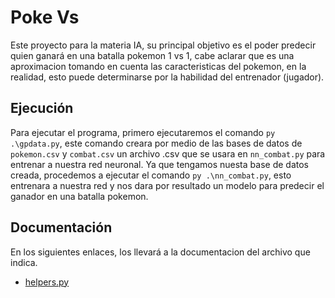 # Poke Vs
Este proyecto para la materia IA, su principal objetivo es el poder predecir quien ganará en una batalla pokemon 1 vs 1, cabe aclarar que es una aproximacion tomando en cuenta las caracteristicas del pokemon, en la realidad, esto puede determinarse por la habilidad del entrenador (jugador).

## Ejecución
Para ejecutar el programa, primero ejecutaremos el comando `py .\gpdata.py`, este comando creara por medio de las bases de datos de `pokemon.csv` y `combat.csv` un archivo .csv que se usara en `nn_combat.py` para entrenar a nuestra red neuronal. Ya que tengamos nuesta base de datos creada, procedemos a ejecutar el comando `py .\nn_combat.py`, esto entrenara a nuestra red y nos dara por resultado un modelo para predecir el ganador en una batalla pokemon.

## Documentación
En los siguientes enlaces, los llevará a la documentacion del archivo que indica.

- [helpers.py](helpers.md)